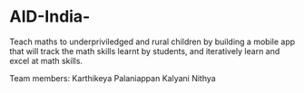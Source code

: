 # AID-India-
Teach maths to underpriviledged and rural children by building a mobile app that will track the math skills learnt by students, and iteratively learn and excel at math skills.

Team members:
Karthikeya
Palaniappan
Kalyani
Nithya
